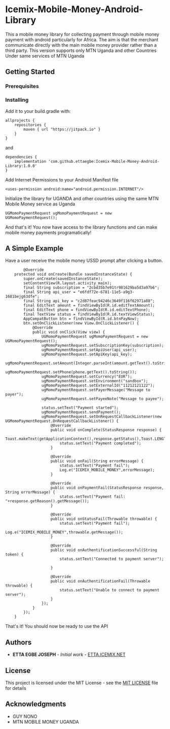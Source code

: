 # Icemix-Mobile-Money-Android-Library
This a mobile money library for collecting payment through mobile money payment with android particularly for Africa. The aim is that the merchant communicate directly with the main mobile money provider rather than a third party.
This version supports only MTN Uganda and other Countries Under same services of MTN Uganda


## Getting Started

### Prerequisites


### Installing

Add it to your build.gradle with:

```
allprojects {
    repositories {
        maven { url "https://jitpack.io" }
    }
}
```

and

```
dependencies {
    implementation 'com.github.ettaegbe:Icemix-Mobile-Money-Android-Library:1.0.0'
}
```
Add Internet Permissions to your Android Manifest file

```
<uses-permission android:name="android.permission.INTERNET"/>
```
Initialize the library for UGANDA and other countries using the same MTN Mobile Money service as Uganda

```
UGMomoPaymentRequest ugMomoPaymentRequest = new UGMomoPaymentRequest();
```

And that's it! You now have access to the library functions and can make mobile money payments programatically!


## A Simple Example

Have a user receive the mobile money USSD prompt after clicking a button.

```
        @Override
    protected void onCreate(Bundle savedInstanceState) {
        super.onCreate(savedInstanceState);
        setContentView(R.layout.activity_main);
        final String subscription = "2cbd35b7e91tr981629ba5d3a97b6";
        final String api_user = "e6fdf72e-6781-11e5-a9g3-1681bejg63dfe";
        final String api_key = "c2d87feac94246c3649f116f62971a88";
        final EditText amount = findViewById(R.id.editTextAmount);
        final EditText phone = findViewById(R.id.editTextPhone);
        final TextView status = findViewById(R.id.textViewStatus);
        AppCompatButton btn = findViewById(R.id.btnPayNow);
        btn.setOnClickListener(new View.OnClickListener() {
            @Override
            public void onClick(View view) {
                UGMomoPaymentRequest ugMomoPaymentRequest = new UGMomoPaymentRequest();
                ugMomoPaymentRequest.setSubscriptionKey(subscription);
                ugMomoPaymentRequest.setApiUser(api_user);
                ugMomoPaymentRequest.setApiKey(api_key);
                ugMomoPaymentRequest.setAmount(Integer.parseInt(amount.getText().toString()));
                ugMomoPaymentRequest.setPhone(phone.getText().toString());
                ugMomoPaymentRequest.setCurrency("EUR");
                ugMomoPaymentRequest.setEnvironment("sandbox");
                ugMomoPaymentRequest.setExternalId("11212121122");
                ugMomoPaymentRequest.setPayerMessage("Message to payer");
                ugMomoPaymentRequest.setPayeeNote("Message to payee");

                status.setText("Payment started");
                ugMomoPaymentRequest.sendPayment();
                ugMomoPaymentRequest.setOnRequestCallbackListener(new UGMomoPaymentRequest.OnRequestCallbackListener() {
                    @Override
                    public void onComplete(StatusResponse response) {
                        Toast.makeText(getApplicationContext(),response.getStatus(),Toast.LENGTH_LONG).show();
                        status.setText("Payment completed");
                    }

                    @Override
                    public void onFail(String errorMessage) {
                        status.setText("Payment fail");
                        Log.e("ICEMIX_MOBILE_MONEY",errorMessage);
                    }

                    @Override
                    public void onPaymentFail(StatusResponse response, String errorMessage) {
                        status.setText("Payment fail: "+response.getReason().getMessage());
                    }

                    @Override
                    public void onStatusFail(Throwable throwable) {
                        status.setText("Payment fail");
                        Log.e("ICEMIX_MOBILE_MONEY",throwable.getMessage());
                    }

                    @Override
                    public void onAuthentificationSuccessful(String token) {
                        status.setText("Connected to payment server");

                    }

                    @Override
                    public void onAuthentificationFail(Throwable throwable) {
                        status.setText("Unable to connect to payment server");
                    }
                });
            }
        });
    }
```

That's it! You should now be ready to use the API



## Authors

* **ETTA EGBE JOSEPH** - *Initial work* - [ETTA.ICEMIX.NET](https://etta.icemix.net)


## License

This project is licensed under the MIT License - see the [MIT LICENSE](https://opensource.org/licenses/MIT) file for details

## Acknowledgments

 * GUY NONO
 * MTN MOBILE MONEY UGANDA
